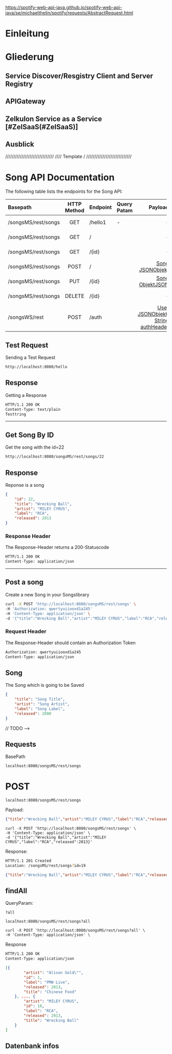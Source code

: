 https://spotify-web-api-java.github.io/spotify-web-api-java/se/michaelthelin/spotify/requests/AbstractRequest.html

# Einleitung





# Gliederung

## Service Discover/Resgistry Client and Server Registry

## APIGateway

## Zelkulon Service as a Service [#ZelSaaS(#ZelSaaS)]

## Ausblick



//////////////////////////////
////            Template    /
////////////////////////////                    
# Song API Documentation

The following table lists the endpoints for the Song API:

| Basepath | HTTP Method | Endpoint | Query Patam |        Payload          | Description        |
| :------- | :---------: |:---------|:-------------|-----------:|:-------------------|
| /songsMS/rest/songs   |    GET   | /hello1   |   -   |     -           | Get a Greeting     |
| /songsMS/rest/songs   |    GET      | /        |      |     -           | Get all songs      |
| /songsMS/rest/songs   |    GET      | /{id}    |      |     -           | Get one song by ID |
| /songsMS/rest/songs   |    POST     | /        | | [Song JSONObjekt](#song) | Add a new song     |
| /songsMS/rest/songs   |    PUT      | /{id}    | | [Song ObjektJSON](#song) | Update a song      |
| /songsMS/rest/songs   |   DELETE    | /{id}    |     |      -           | Delete a song      |
| /songsWS/rest |   POST  | /auth    | | [User JSONObjekt, String authHeader](#user)   |        authenticate user            |

## Test Request

Sending a Test Request

```sh
http://localhost:8080/hello
```

## Response

Getting a Response 

```sh
HTTP/1.1 200 OK
Content-Type: text/plain
Testtring
```

----

## Get Song By ID

Get the song with the id=22

```sh
http://localhost:8080/songsMS/rest/songs/22
```
## Response
Reponse is a song
```json
{
    "id": 22,
    "title": "Wrecking Ball",
    "artist": "MILEY CYRUS",
    "label": "RCA",
    "released": 2013
}
```

### Response Header
The Response-Header returns a 200-Statuscode
```sh
HTTP/1.1 200 OK
Content-Type: application/json
```
---





## Post a song
Create a new Song in your Songslibrary

```sh
curl -X POST 'http://localhost:8080/songsMS/rest/songs' \
-H 'Authorization: qwertyuiiooxd1a245'
-H 'Content-Type: application/json' \
-d '{"title":"Wrecking Ball","artist":"MILEY CYRUS","label":"RCA","released":2013}'
```

### Request Header
The Response-Header should contain an Authorization Token
```sh
Authorization: qwertyuiiooxd1a245
Content-Type: application/json
```

## Song
The Song which is going to be Saved
```json
{
    "title": "Song Title",
    "artist": "Song Artist",
    "label": "Song Label",
    "released": 2000
}
```


// TODO
-->




## Requests
BasePath
```sh
localhost:8080/songsMS/rest/songs
```

# POST
```console
localhost:8080/songsMS/rest/songs
```

Payload:
```json
{"title":"Wrecking Ball","artist":"MILEY CYRUS","label":"RCA","released":2013}
```

```terminal
curl -X POST 'http://localhost:8080/songsMS/rest/songs' \
-H 'Content-Type: application/json' \
-d '{"title":"Wrecking Ball","artist":"MILEY CYRUS","label":"RCA","released":2013}'
```

Response:
```sh
HTTP/1.1 201 Created
Location: /songsMS/rest/songs?id=19
```
```json
{"title":"Wrecking Ball","artist":"MILEY CYRUS","label":"RCA","released":2013}
```


## findAll
QueryParam:



```
?all
```

```console
localhost:8080/songsMS/rest/songs?all
```

```terminal
curl -X POST 'http://localhost:8080/songsMS/rest/songs?all' \
-H 'Content-Type: application/json' \
```


Response
```sh
HTTP/1.1 200 OK
Content-Type: application/json
```
```json
[{
        "artist": "Alison Gold\"",
        "id": 1,
        "label": "PMW Live",
        "released": 2013,
        "title": "Chinese Food"
    }, ..., {
        "artist": "MILEY CYRUS",
        "id": 16,
        "label": "RCA",
        "released": 2013,
        "title": "Wrecking Ball"
    }
]
```





## Datenbank infos


